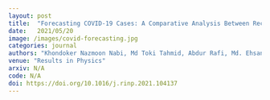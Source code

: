 ```yaml
---
layout: post
title:  "Forecasting COVID-19 Cases: A Comparative Analysis Between Recurrent and Convolutional Neural Networks"
date:   2021/05/20
image: /images/covid-forecasting.jpg
categories: journal
authors: "Khondoker Nazmoon Nabi, Md Toki Tahmid, Abdur Rafi, Md. Ehsanul Kader, Md. Asif Haider"
venue: "Results in Physics"
arxiv: N/A
code: N/A
doi: https://doi.org/10.1016/j.rinp.2021.104137
---
```

